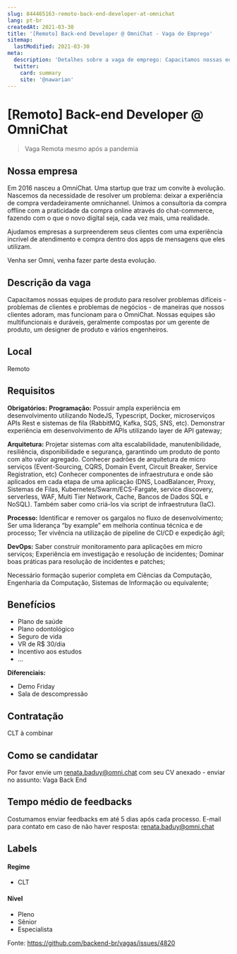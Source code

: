 ```yaml
---
slug: 844465163-remoto-back-end-developer-at-omnichat
lang: pt-br
createdAt: 2021-03-30
title: '[Remoto] Back-end Developer @ OmniChat - Vaga de Emprego'
sitemap:
  lastModified: 2021-03-30
meta:
  description: 'Detalhes sobre a vaga de emprego: Capacitamos nossas equipes de produto para resolver problemas difíceis - problemas de clientes e problemas de negócios - de maneiras que nossos clientes adoram, mas funcionam para o OmniChat. Nossas equipes são multifuncionais e duráveis, geralmente compostas por um gerente de produto, um designer de produto e vários engenheiros.'
  twitter:
    card: summary
    site: '@nawarian'
---
```


# [Remoto] Back-end Developer @ OmniChat

<!--
==================================================
Caso a vaga for remoto durante a pandemia informar no texto "Remoto durante o covid"
==================================================
-->
<!-- 
==================================================
POR FAVOR, SÓ POSTE SE A VAGA FOR PARA BACK-END!

Não faça distinção de gênero no título da vaga.

Use: "Back-End Developer" ao invés de 
"Desenvolvedor Back-End" \o/

Exemplo: `[São Paulo] Back-End Developer @ NOME DA EMPRESA`
==================================================
-->
<!--
==================================================
Caso a vaga for remoto durante a pandemia deixar a linha abaixo
==================================================
-->
> Vaga Remota mesmo após a pandemia

## Nossa empresa

Em 2016 nasceu a OmniChat. Uma startup que traz um convite à evolução. Nascemos da necessidade de resolver um problema: deixar a experiência de compra verdadeiramente omnichannel. Unimos a consultoria da compra offline com a praticidade da compra online através do chat-commerce, fazendo com o que o novo digital seja, cada vez mais, uma realidade.

Ajudamos empresas a surpreenderem seus clientes com uma experiência incrível de atendimento e compra dentro dos apps de mensagens que eles utilizam.

Venha ser Omni, venha fazer parte desta evolução.

## Descrição da vaga

Capacitamos nossas equipes de produto para resolver problemas difíceis - problemas de clientes e problemas de negócios - de maneiras que nossos clientes adoram, mas funcionam para o OmniChat.
Nossas equipes são multifuncionais e duráveis, geralmente compostas por um gerente de produto, um designer de produto e vários engenheiros.

## Local

Remoto

## Requisitos

**Obrigatórios:**
**Programação:**
Possuir ampla experiência em desenvolvimento utilizando NodeJS, Typescript, Docker, microserviços APIs Rest e sistemas de fila (RabbitMQ, Kafka, SQS, SNS, etc).
Demonstrar experiência em desenvolvimento de APIs utilizando layer de API gateway;

**Arquitetura:**
Projetar sistemas com alta escalabilidade, manutenibilidade, resiliência, disponibilidade e segurança, garantindo um produto de ponto com alto valor agregado.
Conhecer padrões de arquitetura de micro serviços (Event-Sourcing, CQRS, Domain Event, Circuit Breaker, Service Registration, etc)
Conhecer componentes de infraestrutura e onde são aplicados em cada etapa de uma aplicação (DNS, LoadBalancer, Proxy, Sistemas de Filas, Kubernetes/Swarm/ECS-Fargate, service discovery, serverless, WAF, Multi Tier Network, Cache, Bancos de Dados SQL e NoSQL). Também saber como criá-los via script de infraestrutura (IaC).

**Processo:**
Identificar e remover os gargalos no fluxo de desenvolvimento;
Ser uma liderança “by example” em melhoria contínua técnica e de processo;
Ter vivência na utilização de pipeline de CI/CD e expedição ágil;

**DevOps:**
Saber construir monitoramento para aplicações em micro serviços;
Experiência em investigação e resolução de incidentes;
Dominar boas práticas para resolução de incidentes e patches;

Necessário formação superior completa em Ciências da Computação, Engenharia da Computação, Sistemas de Informação ou equivalente;

## Benefícios

- Plano de saúde
- Plano odontológico
- Seguro de vida
- VR de R$ 30/dia
- Incentivo aos estudos
- ...

**Diferenciais:**
- Demo Friday
- Sala de descompressão

## Contratação

CLT à combinar

## Como se candidatar

Por favor envie um renata.baduy@omni.chat com seu CV anexado - enviar no assunto: Vaga Back End

## Tempo médio de feedbacks

Costumamos enviar feedbacks em até 5 dias após cada processo.
E-mail para contato em caso de não haver resposta: renata.baduy@omni.chat

## Labels
<!-- retire os labels que não fazem sentido à vaga -->


#### Regime
- CLT


#### Nível
- Pleno
- Sênior
- Especialista




Fonte: https://github.com/backend-br/vagas/issues/4820
